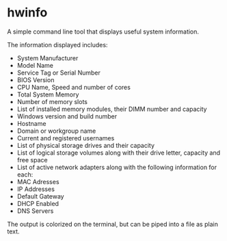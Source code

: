 # hwinfo

A simple command line tool that displays useful system information.

The information displayed includes:

- System Manufacturer
- Model Name
- Service Tag or Serial Number
- BIOS Version
- CPU Name, Speed and number of cores
- Total System Memory
- Number of memory slots
- List of installed memory modules, their DIMM number and capacity
- Windows version and build number
- Hostname
- Domain or workgroup name
- Current and registered usernames
- List of physical storage drives and their capacity
- List of logical storage volumes along with their drive letter, capacity and free space
- List of active network adapters along with the following information for each:
 - MAC Adresses
 - IP Addresses
 - Default Gateway
 - DHCP Enabled
 - DNS Servers

 The output is colorized on the terminal, but can be piped into a file as plain text.
